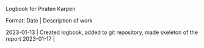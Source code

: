 Logbook for Piraten Karpen

Format: Date | Description of work

2023-01-13 | Created logbook, added to git repository, made skeleton of the report
2023-01-17 | 
